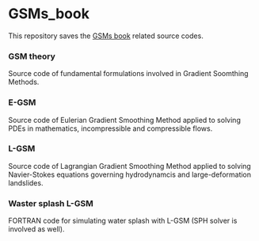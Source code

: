 # GSMs_book

This repository saves the [GSMs book](https://maozirui.github.io/publications/GSM-book-2024) related source codes.

### GSM theory
Source code of fundamental formulations involved in Gradient Soomthing Methods.

### E-GSM
Source code of Eulerian Gradient Smoothing Method applied to solving PDEs in mathematics, incompressible and compressible flows.

### L-GSM
Source code of Lagrangian Gradient Smoothing Method applied to solving Navier-Stokes equations governing hydrodynamcis and large-deformation landslides.

### Waster splash L-GSM
FORTRAN code for simulating water splash with L-GSM (SPH solver is involved as well).
